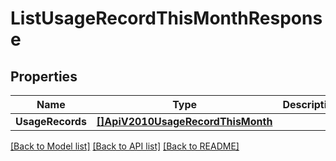 # ListUsageRecordThisMonthResponse

## Properties

Name | Type | Description | Notes
------------ | ------------- | ------------- | -------------
**UsageRecords** | [**[]ApiV2010UsageRecordThisMonth**](ApiV2010UsageRecordThisMonth.md) |  |[optional] 

[[Back to Model list]](../README.md#documentation-for-models) [[Back to API list]](../README.md#documentation-for-api-endpoints) [[Back to README]](../README.md)


